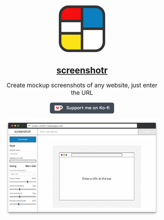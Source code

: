 <p align="center" style="color: #343a40">
  <a href="https://screen-shottr.firebaseapp.com/"><img src="./github/logo.png" alt="screenshotr logo" height="150"></a>
  <h1 align="center"><a href="https://screen-shottr.firebaseapp.com/">screenshotr</a></h1>
</p>
<p align="center" style="font-size: 1.2rem;">Create mockup screenshots of any website, just enter the URL</p>
<p align="center"><a href="https://ko-fi.com/D1D513LDD" target="_blank"><img src="./github/ko-fi.png" alt="Support me on Ko-fi" height="35"></a></p>

![](./github/example-1.png)
